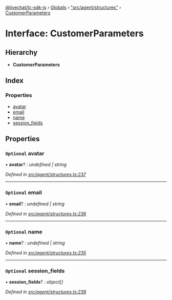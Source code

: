 [@livechat/lc-sdk-js](../README.md) › [Globals](../globals.md) › ["src/agent/structures"](../modules/_src_agent_structures_.md) › [CustomerParameters](_src_agent_structures_.customerparameters.md)

# Interface: CustomerParameters

## Hierarchy

* **CustomerParameters**

## Index

### Properties

* [avatar](_src_agent_structures_.customerparameters.md#optional-avatar)
* [email](_src_agent_structures_.customerparameters.md#optional-email)
* [name](_src_agent_structures_.customerparameters.md#optional-name)
* [session_fields](_src_agent_structures_.customerparameters.md#optional-session_fields)

## Properties

### `Optional` avatar

• **avatar**? : *undefined | string*

*Defined in [src/agent/structures.ts:237](https://github.com/livechat/lc-sdk-js/blob/8143b05/src/agent/structures.ts#L237)*

___

### `Optional` email

• **email**? : *undefined | string*

*Defined in [src/agent/structures.ts:236](https://github.com/livechat/lc-sdk-js/blob/8143b05/src/agent/structures.ts#L236)*

___

### `Optional` name

• **name**? : *undefined | string*

*Defined in [src/agent/structures.ts:235](https://github.com/livechat/lc-sdk-js/blob/8143b05/src/agent/structures.ts#L235)*

___

### `Optional` session_fields

• **session_fields**? : *object[]*

*Defined in [src/agent/structures.ts:238](https://github.com/livechat/lc-sdk-js/blob/8143b05/src/agent/structures.ts#L238)*
